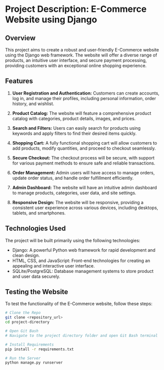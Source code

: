 # Project Description: E-Commerce Website using Django

## Overview

This project aims to create a robust and user-friendly E-Commerce website using the Django web framework. The website will offer a diverse range of products, an intuitive user interface, and secure payment processing, providing customers with an exceptional online shopping experience.

## Features

1. **User Registration and Authentication:** Customers can create accounts, log in, and manage their profiles, including personal information, order history, and wishlist.

2. **Product Catalog:** The website will feature a comprehensive product catalog with categories, product details, images, and prices.

3. **Search and Filters:** Users can easily search for products using keywords and apply filters to find their desired items quickly.

4. **Shopping Cart:** A fully functional shopping cart will allow customers to add products, modify quantities, and proceed to checkout seamlessly.

5. **Secure Checkout:** The checkout process will be secure, with support for various payment methods to ensure safe and reliable transactions.

6. **Order Management:** Admin users will have access to manage orders, update order status, and handle order fulfillment efficiently.

7. **Admin Dashboard:** The website will have an intuitive admin dashboard to manage products, categories, user data, and site settings.

8. **Responsive Design:** The website will be responsive, providing a consistent user experience across various devices, including desktops, tablets, and smartphones.

## Technologies Used

The project will be built primarily using the following technologies:

- Django: A powerful Python web framework for rapid development and clean design.
- HTML, CSS, and JavaScript: Front-end technologies for creating an appealing and interactive user interface.
- SQLite/PostgreSQL: Database management systems to store product and user data securely.

## Testing the Website

To test the functionality of the E-Commerce website, follow these steps:

```bash
# Clone the Repo
git clone <repository_url>
cd project-directory

# Open Git Bash
# Navigate to the project directory folder and open Git Bash terminal

# Install Requirements
pip install -r requirements.txt

# Run the Server
python manage.py runserver
```
